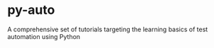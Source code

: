 # py-auto
A comprehensive set of tutorials targeting the learning basics of test automation using Python
